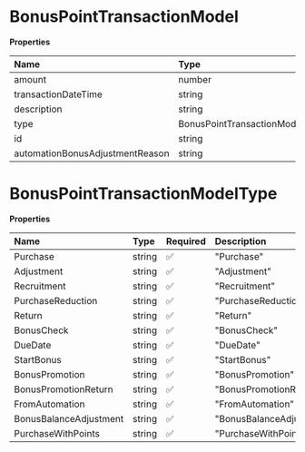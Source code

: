 # BonusPointTransactionModel

**Properties**

| Name                            | Type                           | Required | Description |
| :------------------------------ | :----------------------------- | :------- | :---------- |
| amount                          | number                         | ❌       |             |
| transactionDateTime             | string                         | ❌       |             |
| description                     | string                         | ❌       |             |
| type                            | BonusPointTransactionModelType | ❌       |             |
| id                              | string                         | ❌       |             |
| automationBonusAdjustmentReason | string                         | ❌       |             |

# BonusPointTransactionModelType

**Properties**

| Name                   | Type   | Required | Description              |
| :--------------------- | :----- | :------- | :----------------------- |
| Purchase               | string | ✅       | "Purchase"               |
| Adjustment             | string | ✅       | "Adjustment"             |
| Recruitment            | string | ✅       | "Recruitment"            |
| PurchaseReduction      | string | ✅       | "PurchaseReduction"      |
| Return                 | string | ✅       | "Return"                 |
| BonusCheck             | string | ✅       | "BonusCheck"             |
| DueDate                | string | ✅       | "DueDate"                |
| StartBonus             | string | ✅       | "StartBonus"             |
| BonusPromotion         | string | ✅       | "BonusPromotion"         |
| BonusPromotionReturn   | string | ✅       | "BonusPromotionReturn"   |
| FromAutomation         | string | ✅       | "FromAutomation"         |
| BonusBalanceAdjustment | string | ✅       | "BonusBalanceAdjustment" |
| PurchaseWithPoints     | string | ✅       | "PurchaseWithPoints"     |
